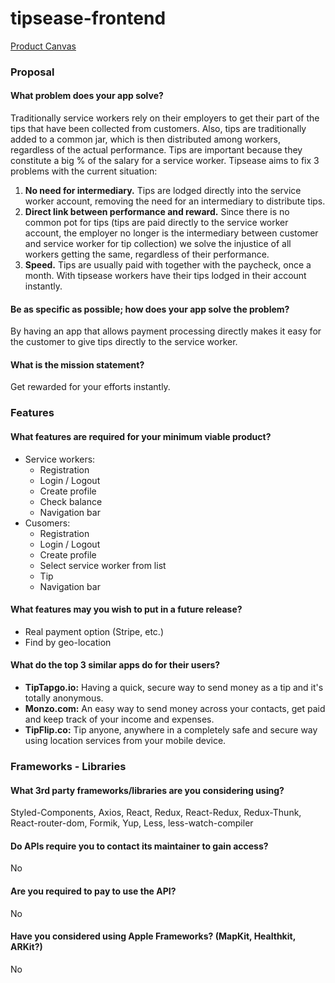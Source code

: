 # tipsease-frontend


[Product Canvas](https://docs.google.com/document/d/1wE6sHOApe4gMkAXgG_hOBGAZfaYb4wbohlcCPUHamTg/edit#)

### Proposal
#### **What problem does your app solve?**
Traditionally service workers rely on their employers to get their part of the tips that have been collected from customers. Also, tips are traditionally added to a common jar, which is then distributed among workers, regardless of the actual performance. Tips are important because they constitute a big % of the salary for a service worker. Tipsease aims to fix 3 problems with the current situation:

1. **No need for intermediary.** 
Tips are lodged directly into the service worker account, removing the need for an intermediary to distribute tips.
1. **Direct link between performance and reward.** 
Since there is no common pot for tips (tips are paid directly to the service worker account, the employer no longer is the intermediary between customer and service worker for tip collection) we solve the injustice of all workers getting the same, regardless of their performance.
1. **Speed.** 
Tips are usually paid with together with the paycheck, once a month. With tipsease workers have their tips lodged in their account instantly.

#### **Be as specific as possible; how does your app solve the problem?**
By having an app that allows payment processing directly makes it easy for the customer to give tips directly to the service worker.

#### What is the mission statement?
Get rewarded for your efforts instantly.


### Features
#### What features are required for your minimum viable product?
* Service workers:
    * Registration
    * Login / Logout
    * Create profile
    * Check balance
    * Navigation bar
* Cusomers:
    * Registration
    * Login / Logout
    * Create profile
    * Select service worker from list
    * Tip
    * Navigation bar

#### What features may you wish to put in a future release?
* Real payment option (Stripe, etc.)
* Find by geo-location

#### What do the top 3 similar apps do for their users?
* **TipTapgo.io:** Having a quick, secure way to send money as a tip and it's totally anonymous.
* **Monzo.com:** An easy way to send money across your contacts, get paid and keep track of your income and expenses.
* **TipFlip.co:** Tip anyone, anywhere in a completely safe and secure way using location services from your mobile device.

### Frameworks - Libraries

#### What 3rd party frameworks/libraries are you considering using? 
Styled-Components, Axios, React, Redux, React-Redux, Redux-Thunk, React-router-dom, Formik, Yup, Less, less-watch-compiler

#### Do APIs require you to contact its maintainer to gain access?
No

#### Are you required to pay to use the API? 
No

#### Have you considered using Apple Frameworks? (MapKit, Healthkit, ARKit?)
No

